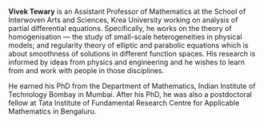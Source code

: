 <b>Vivek Tewary</b> is an Assistant Professor of Mathematics at the School of Interwoven Arts and Sciences, Krea University working on analysis of partial differential equations. Specifically, he works on the theory of homogenisation — the study of small-scale heterogeneities in physical models; and regularity theory of elliptic and parabolic equations which is about smoothness of solutions in different function spaces. His research is informed by ideas from physics and engineering and he wishes to learn from and work with people in those disciplines.

He earned his PhD from the Department of Mathematics, Indian Institute of Technology Bombay in Mumbai. After his PhD, he was also a postdoctoral fellow at Tata Institute of Fundamental Research Centre for Applicable Mathematics in Bengaluru.
